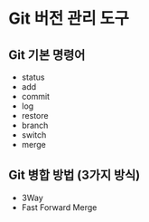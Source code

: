 # Git 버전 관리 도구

## Git 기본 명령어

- status
- add
- commit
- log
- restore
- branch
- switch
- merge

## Git 병합 방법 (3가지 방식)

- 3Way
- Fast Forward Merge
